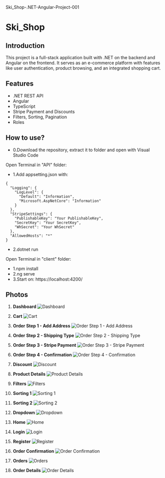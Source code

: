 Ski_Shop-.NET-Angular-Project-001

# Ski_Shop

## Introduction

This project is a full-stack application built with .NET on the backend and Angular on the frontend. It serves as an e-commerce platform with features like user authentication, product browsing, and an integrated shopping cart.

## Features

- .NET REST API
- Angular
- TypeScript
- Stripe Payment and Discounts
- Filters, Sorting, Pagination
- Roles

## How to use?

- 0.Download the repository, extract it to folder and open with Visual Studio Code

Open Terminal in "API" folder:

- 1.Add appsetting.json with:

```
{
  "Logging": {
    "LogLevel": {
      "Default": "Information",
      "Microsoft.AspNetCore": "Information"
    }
  },
  "StripeSettings": {
    "PublishableKey": "Your PublishableKey",
    "SecretKey": "Your SecretKey",
    "WhSecret": "Your WhSecret"
  },
  "AllowedHosts": "*"
}
```

- 2.dotnet run

Open Terminal in "client" folder:

- 1.npm install
- 2.ng serve
- 3.Start on: https://localhost:4200/

## Photos

1. **Dashboard**
   ![Dashboard](API/wwwroot/images/photos/1Dashboard.png)

2. **Cart**
   ![Cart](API/wwwroot/images/photos/2Cart.png)

3. **Order Step 1 - Add Address**
   ![Order Step 1 - Add Address](API/wwwroot/images/photos/3Order%20Step%201%20-%20Add%20Address.png)

4. **Order Step 2 - Shipping Type**
   ![Order Step 2 - Shipping Type](/API/wwwroot/images/photos/4Order%20Step%202%20-%20Shipping%20Type.png)

5. **Order Step 3 - Stripe Payment**
   ![Order Step 3 - Stripe Payment](/API/wwwroot/images/photos/5Order%20Step%203%20-%20Stripe%20Payment.png)

6. **Order Step 4 - Confirmation**
   ![Order Step 4 - Confirmation](/API/wwwroot/images/photos/6Order%20Step%204%20-%20Confirmation.png)

7. **Discount**
   ![Discount](/API/wwwroot/images/photos/7Discount.png)

8. **Product Details**
   ![Product Details](/API/wwwroot/images/photos/9Product%20Details.png)

9. **Filters**
   ![Filters](/API/wwwroot/images/photos/10Filters.png)

10. **Sorting 1**
    ![Sorting 1](/API/wwwroot/images/photos/11Sorting1.png)

11. **Sorting 2**
    ![Sorting 2](/API/wwwroot/images/photos/12Sorting2.png)

12. **Dropdown**
    ![Dropdown](/API/wwwroot/images/photos/13Dropdown.png)

13. **Home**
    ![Home](/API/wwwroot/images/photos/14Home.png)

14. **Login**
    ![Login](/API/wwwroot/images/photos/15Login.png)

15. **Register**
    ![Register](/API/wwwroot/images/photos/16Register.png)

16. **Order Confirmation**
    ![Order Confirmation](/API/wwwroot/images/photos/17Order%20Confirmation.png)

17. **Orders**
    ![Orders](/API/wwwroot/images/photos/18Orders.png)

18. **Order Details**
    ![Order Details](/API/wwwroot/images/photos/19Order%20Details.png)
